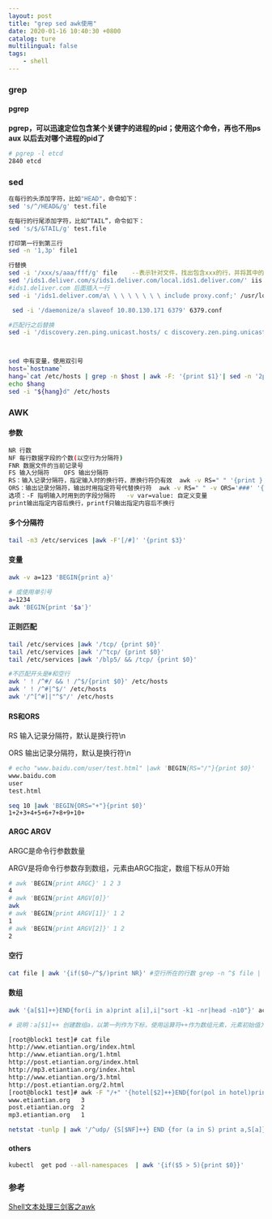 ```yaml
---
layout: post
title: "grep sed awk使用"
date: 2020-01-16 10:40:30 +0800
catalog: ture
multilingual: false
tags:
    - shell
---
```


### grep

#### pgrep

**pgrep，可以迅速定位包含某个关键字的进程的pid；使用这个命令，再也不用ps aux 以后去对哪个进程的pid了**

```bash
# pgrep -l etcd
2840 etcd
```

### sed

```bash
在每行的头添加字符，比如"HEAD"，命令如下：
sed 's/^/HEAD&/g' test.file

在每行的行尾添加字符，比如“TAIL”，命令如下：
sed 's/$/&TAIL/g' test.file

打印第一行到第三行
sed -n '1,3p' file1

行替换
sed -i '/xxx/s/aaa/fff/g' file    --表示针对文件，找出包含xxx的行，并将其中的aaa替换为fff
sed '/ids1.deliver.com/s/ids1.deliver.com/local.ids1.deliver.com/' iis.conf 
#ids1.deliver.com 后面插入一行
sed -i '/ids1.deliver.com/a\ \ \ \ \ \ \ \ include proxy.conf;' /usr/local/openresty/nginx/conf/conf.d/iis.conf

 sed -i '/daemonize/a slaveof 10.80.130.171 6379' 6379.conf

#匹配行之后替换
sed -i '/discovery.zen.ping.unicast.hosts/ c discovery.zen.ping.unicast.hosts: ["10.90.2.240", "10.90.2.241","10.90.2.242","10.80.81.150","10.80.82.150","10.80.83.150"]' elasticsearch.yml



sed 中有变量，使用双引号
host=`hostname`
hang=`cat /etc/hosts | grep -n $host | awk -F: '{print $1}'| sed -n '2p'`
echo $hang
sed -i "${hang}d" /etc/hosts
```



### AWK

#### 参数

```bash
NR 行数
NF 每行数据字段的个数(以空行为分隔符)
FNR 数据文件的当前记录号
FS 输入分隔符    OFS 输出分隔符
RS：输入记录分隔符，指定输入时的换行符，原换行符仍有效  awk -v RS=" " '{print }' /etc/passwd  表示以空格为换行符
ORS：输出记录分隔符，输出时用指定符号代替换行符  awk -v RS=" " -v ORS='###' '{print }' /etc/passwd 相当于把换行符的空格替换成###
选项：-F 指明输入时用到的字段分隔符   -v var=value: 自定义变量
print输出指定内容后换行，printf只输出指定内容后不换行
```

#### 多个分隔符

```bash
tail -n3 /etc/services |awk -F'[/#]' '{print $3}'
```



#### 变量

```bash
awk -v a=123 'BEGIN{print a}'

# 或使用单引号
a=1234
awk 'BEGIN{print '$a'}'
```



#### 正则匹配

```bash
tail /etc/services |awk '/tcp/ {print $0}'
tail /etc/services |awk '/^tcp/ {print $0}'
tail /etc/services |awk '/blp5/ && /tcp/ {print $0}'

#不匹配开头是#和空行
awk	' ! /^#/ && ! /^$/{print $0}' /etc/hosts
awk	' ! /^#|^$/' /etc/hosts
awk '/^[^#]|"^$"/' /etc/hosts
```

#### RS和ORS

RS 输入记录分隔符，默认是换行符\n

ORS 输出记录分隔符，默认是换行符\n

```bash
# echo "www.baidu.com/user/test.html" |awk 'BEGIN{RS="/"}{print $0}'
www.baidu.com
user
test.html

seq 10 |awk 'BEGIN{ORS="+"}{print $0}'
1+2+3+4+5+6+7+8+9+10+
```

#### ARGC ARGV

ARGC是命令行参数数量

ARGV是将命令行参数存到数组，元素由ARGC指定，数组下标从0开始

```bash
# awk 'BEGIN{print ARGC}' 1 2 3
4
# awk 'BEGIN{print ARGV[0]}'
awk
# awk 'BEGIN{print ARGV[1]}' 1 2
1
# awk 'BEGIN{print ARGV[2]}' 1 2
2
```

#### 空行

```bash
cat file | awk '{if($0~/^$/)print NR}' #空行所在的行数 grep -n ^$ file | awk -F : '{print $1}'
```

#### 数组

```bash
awk '{a[$1]++}END{for(i in a)print a[i],i|"sort -k1 -nr|head -n10"}' access_log 

# 说明：a[$1]++ 创建数组a，以第一列作为下标，使用运算符++作为数组元素，元素初始值为0。处理一个IP时，下标是IP，元素加1，处理第二个IP时，下标是IP，元素加1，如果这个IP已经存在，则元素再加1，也就是这个IP出现了两次，元素结果是2，以此类推。因此可以实现去重，统计出现次数

[root@block1 test]# cat file
http://www.etiantian.org/index.html
http://www.etiantian.org/1.html
http://post.etiantian.org/index.html
http://mp3.etiantian.org/index.html
http://www.etiantian.org/3.html
http://post.etiantian.org/2.html
[root@block1 test]# awk -F "/+" '{hotel[$2]++}END{for(pol in hotel)print pol,hotel[pol]}' file | sort -rnk2|column -t
www.etiantian.org   3
post.etiantian.org  2
mp3.etiantian.org   1

netstat -tunlp | awk '/^udp/ {S[$NF]++} END {for (a in S) print a,S[a]}'
```

#### others

```bash
kubectl  get pod --all-namespaces  | awk '{if($5 > 5){print $0}}'
```

### 参考

[Shell文本处理三剑客之awk](https://blog.51cto.com/lizhenliang/1892112)




